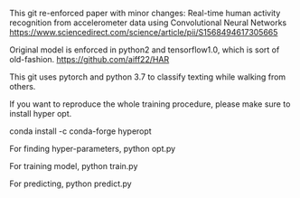 This git re-enforced paper with minor changes: Real-time human activity recognition from accelerometer data using Convolutional Neural Networks 
https://www.sciencedirect.com/science/article/pii/S1568494617305665

Original model is enforced in python2 and tensorflow1.0, which is sort of old-fashion. https://github.com/aiff22/HAR

This git uses pytorch and python 3.7 to classify texting while walking from others.

If you want to reproduce the whole training procedure, please make sure to install hyper opt. 

conda install -c conda-forge hyperopt

For finding hyper-parameters, 
	python opt.py

For training model,
	python train.py

For predicting,
	python predict.py


